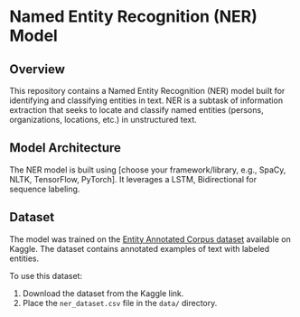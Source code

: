 # Named Entity Recognition (NER) Model

## Overview

This repository contains a Named Entity Recognition (NER) model built for identifying and classifying entities in text. NER is a subtask of information extraction that seeks to locate and classify named entities (persons, organizations, locations, etc.) in unstructured text.

## Model Architecture

The NER model is built using [choose your framework/library, e.g., SpaCy, NLTK, TensorFlow, PyTorch]. It leverages a LSTM, Bidirectional for sequence labeling.

## Dataset

The model was trained on the [Entity Annotated Corpus dataset](https://www.kaggle.com/datasets/abhinavwalia95/entity-annotated-corpus?select=ner_dataset.csv) available on Kaggle. The dataset contains annotated examples of text with labeled entities.

To use this dataset:

1. Download the dataset from the Kaggle link.
2. Place the `ner_dataset.csv` file in the `data/` directory.
